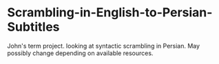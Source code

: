 # Scrambling-in-English-to-Persian-Subtitles
John's term project. looking at syntactic scrambling in Persian. May possibly change depending on available resources.
